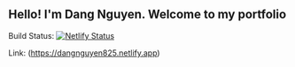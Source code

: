 ## Hello! I'm Dang Nguyen. Welcome to my portfolio

Build Status: [![Netlify Status](https://api.netlify.com/api/v1/badges/d72a01cc-404a-47cf-97df-d69264aa7dbc/deploy-status)](https://app.netlify.com/sites/dangnguyen825/deploys)

Link: (https://dangnguyen825.netlify.app)
